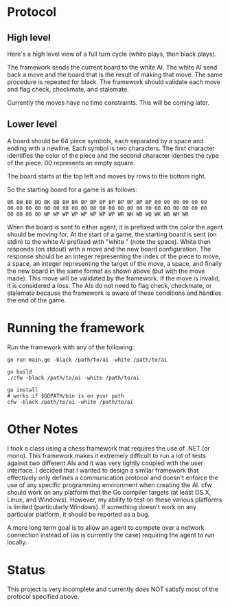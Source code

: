 Protocol
========

High level
----------

Here's a high level view of a full turn cycle (white plays, then black
plays).

The framework sends the current board to the white AI. The white AI
send back a move and the board that is the result of making that
move. The same procedure is repeated for black. The framework should
validate each move and flag check, checkmate, and stalemate.

Currently the moves have no time constraints. This will be coming later.

Lower level
-----------

A board should be 64 piece symbols, each separated by a space and
ending with a newline. Each symbol is two characters. The first
character identifies the color of the piece and the second character
identies the type of the piece. 00 represents an empty square.

The board starts at the top left and moves by rows to the bottom
right.

So the starting board for a game is as follows:

    BR BH BB BQ BK BB BH BR BP BP BP BP BP BP BP BP 00 00 00 00 00 00
    00 00 00 00 00 00 00 00 00 00 00 00 00 00 00 00 00 00 00 00 00 00
    00 00 00 00 WP WP WP WP WP WP WP WP WR WH WB WQ WK WB WH WR

When the board is sent to either agent, it is prefixed with the color
the agent should be moving for. At the start of a game, the starting
board is sent (on stdin) to the white AI prefixed with "white " (note
the space). White then responds (on stdout) with a move and the new
board configuration. The response should be an integer representing
the index of the piece to move, a space, an integer representing the
target of the move, a space, and finally the new board in the same
format as shown above (but with the move made). This move will be
validated by the framework. If the move is invalid, it is considered a
loss. The AIs do not need to flag check, checkmate, or stalemate
because the framework is aware of these conditions and handles the end
of the game.

Running the framework
=====================

Run the framework with any of the following:

    go run main.go -black /path/to/ai -white /path/to/ai

    go build
    ./cfw -black /path/to/ai -white /path/to/ai

    go install
    # works if $GOPATH/bin is on your path
    cfw -black /path/to/ai -white /path/to/ai 

Other Notes
===========

I took a class using a chess framework that requires the use of .NET
(or mono). This framework makes it extremely difficult to run a lot of
tests against two different AIs and it was very tightly coupled with
the user interface. I decided that I wanted to design a similar
framework that effectively only defines a communication protocol and
doesn't enforce the use of any specific programming environment when
creating the AI. cfw should work on any platform that the Go compiler
targets (at least OS X, Linux, and Windows). However, my ability to
test on these various platforms is limited (particularly Windows). If
something doesn't work on any particular platform, it should be
reported as a bug.

A more long term goal is to allow an agent to compete over a network
connection instead of (as is currently the case) requiring the agent
to run locally.

Status
======

This project is very incomplete and currently does NOT satisfy most of
the protocol specified above.
